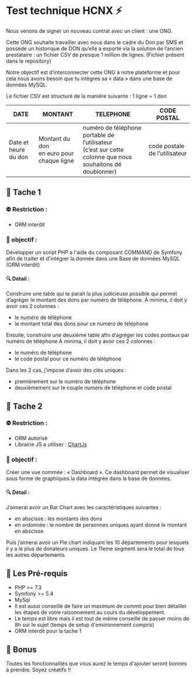 
# Test technique HCNX ⚡️

Nous venons de signer un nouveau contrat avec un client : une ONG.
 
Cette ONG souhaite travailler avec nous dans le cadre du Don par SMS et possède un historique de DON qu’elle a exporté via la solution de l’ancien prestataire : un fichier CSV de presque 1 million de lignes. (Fichier présent dans le repository)
 
Notre objectif est d’interconnecter cette ONG à notre plateforme et pour cela nous avons besoin que tu intègres sa « data » dans une base de données MySQL.



Le fichier CSV est structuré de la manière suivante : 1 ligne = 1 don
 

| DATE | MONTANT | TELEPHONE | CODE POSTAL |
|---|---|---|---|
| Date et heure du don | Montant du don <br /> en euro pour chaque ligne | numéro de téléphone portable de l’utilisateur<br> (c’est sur cette colonne que nous souhaitons dé doublonner) | code postale de l’utilisateur |

## 🥇 Tache 1
###  ⛔️ Restriction : 
- ORM interdit


### 🎯 objectif : 

Développer un script PHP a l'aide du composant COMMAND de Symfony afin de traiter et d’intégrer la donnée dans une Base de données MySQL (ORM interdit)


#### 🔍 Détail :
Construire une table qui te parait la plus judicieuse possible qui permet d’agréger le montant des dons par numéro de téléphone.
A minima, il doit y avoir ces 2 colonnes :
- le numéro de téléphone
- le montant total des dons pour ce numéro de téléphone
 
Ensuite, construire une deuxième table afin d’agréger les codes postaux par numéro de téléphone
A minima, il doit y avoir ces 2 colonnes :
- le numéro de téléphone
- le code postal pour ce numéro de téléphone
 
Dans les 2 cas, j’impose d’avoir des clés uniques :
- premièrement sur le numéro de téléphone
- deuxièmement sur le couple numéro de téléphone et code postal
## 🥈 Tache 2

### ⛔️ Restriction : 
- ORM autorisé
- Librairie JS a utiliser : [ChartJs](https://www.chartjs.org/docs/latest/)


### 🎯 objectif : 

Créer une vue nommée : « Dashboard ».
Ce dashboard permet de visualiser sous forme de graphiques la data intégrée dans la base de données.


#### 🔍 Détail :
J’aimerai avoir un Bar Chart avec les caractéristiques suivantes :
- en abscisse : les montants des dons
- en ordonnée : le nombre de personnes uniques ayant donné le montant en abscisse
 
Puis j’aimerai avoir un Pie chart indiquant les 10 départements pour lesquels il y a le plus de donateurs uniques. Le 11eme segment sera le total de tous les autres départements.
 
## 🚦 Les Pré-requis

- PHP >= 7.3
- Symfony >= 5.4
- MySql
- Il est aussi conseillé de faire un maximum de commit pour bien détailler les étapes de votre raisonnement au cours du développement.
- Le temps est libre mais il est tout de même conseillé de passer moins de 8h sur le sujet (temps de setup d'environnement compris)
- ORM interdit pour la tache 1


## 🎁 Bonus

Toutes les fonctionnalités que vous aurez le temps d'ajouter seront bonnes à prendre. Soyez créatifs !!
